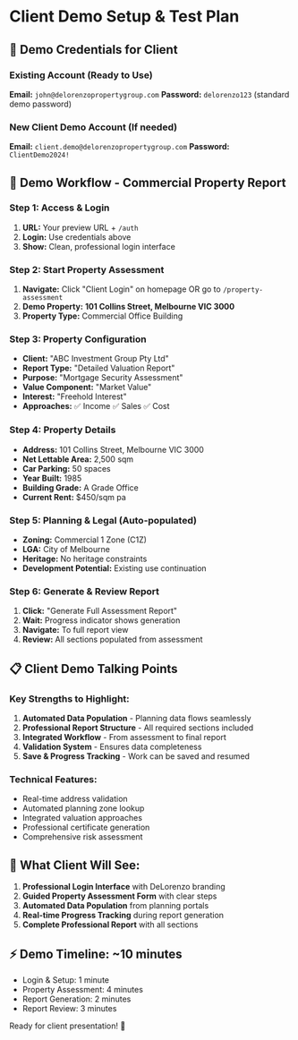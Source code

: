 # Client Demo Setup & Test Plan

## 🔑 Demo Credentials for Client

### Existing Account (Ready to Use)
**Email:** `john@delorenzopropertygroup.com`
**Password:** `delorenzo123` (standard demo password)

### New Client Demo Account (If needed)
**Email:** `client.demo@delorenzopropertygroup.com`
**Password:** `ClientDemo2024!`

## 🚀 Demo Workflow - Commercial Property Report

### Step 1: Access & Login
1. **URL:** Your preview URL + `/auth`
2. **Login:** Use credentials above
3. **Show:** Clean, professional login interface

### Step 2: Start Property Assessment
1. **Navigate:** Click "Client Login" on homepage OR go to `/property-assessment`
2. **Demo Property:** **101 Collins Street, Melbourne VIC 3000**
3. **Property Type:** Commercial Office Building

### Step 3: Property Configuration
- **Client:** "ABC Investment Group Pty Ltd"
- **Report Type:** "Detailed Valuation Report"
- **Purpose:** "Mortgage Security Assessment"
- **Value Component:** "Market Value"
- **Interest:** "Freehold Interest"
- **Approaches:** ✅ Income ✅ Sales ✅ Cost

### Step 4: Property Details
- **Address:** 101 Collins Street, Melbourne VIC 3000
- **Net Lettable Area:** 2,500 sqm
- **Car Parking:** 50 spaces
- **Year Built:** 1985
- **Building Grade:** A Grade Office
- **Current Rent:** $450/sqm pa

### Step 5: Planning & Legal (Auto-populated)
- **Zoning:** Commercial 1 Zone (C1Z)
- **LGA:** City of Melbourne
- **Heritage:** No heritage constraints
- **Development Potential:** Existing use continuation

### Step 6: Generate & Review Report
1. **Click:** "Generate Full Assessment Report"
2. **Wait:** Progress indicator shows generation
3. **Navigate:** To full report view
4. **Review:** All sections populated from assessment

## 📋 Client Demo Talking Points

### Key Strengths to Highlight:
1. **Automated Data Population** - Planning data flows seamlessly
2. **Professional Report Structure** - All required sections included
3. **Integrated Workflow** - From assessment to final report
4. **Validation System** - Ensures data completeness
5. **Save & Progress Tracking** - Work can be saved and resumed

### Technical Features:
- Real-time address validation
- Automated planning zone lookup
- Integrated valuation approaches
- Professional certificate generation
- Comprehensive risk assessment

## 🎯 What Client Will See:
1. **Professional Login Interface** with DeLorenzo branding
2. **Guided Property Assessment Form** with clear steps
3. **Automated Data Population** from planning portals
4. **Real-time Progress Tracking** during report generation
5. **Complete Professional Report** with all sections

## ⚡ Demo Timeline: ~10 minutes
- Login & Setup: 1 minute
- Property Assessment: 4 minutes
- Report Generation: 2 minutes
- Report Review: 3 minutes

Ready for client presentation! 🎉